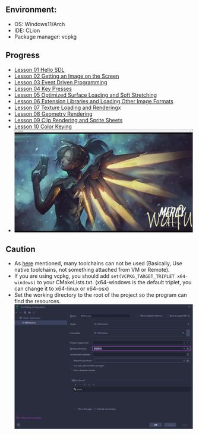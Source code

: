 ## Environment:

* OS: Windows11/Arch
* IDE: CLion
* Package manager: vcpkg

## Progress

* [Lesson 01 Hello SDL](https://lazyfoo.net/tutorials/SDL/01_hello_SDL/index.php)
* [Lesson 02 Getting an Image on the Screen](https://lazyfoo.net/tutorials/SDL/02_getting_an_image_on_the_screen/index.php)
* [Lesson 03 Event Driven Programming](https://lazyfoo.net/tutorials/SDL/03_event_driven_programming/index.php)
* [Lesson 04 Key Presses](https://lazyfoo.net/tutorials/SDL/04_key_presses/index.php)
* [Lesson 05 Optimized Surface Loading and Soft Stretching](https://lazyfoo.net/tutorials/SDL/05_optimized_surface_loading_and_soft_stretching/index.php)
* [Lesson 06 Extension Libraries and Loading Other Image Formats](https://lazyfoo.net/tutorials/SDL/06_extension_libraries_and_loading_other_image_formats/index.php)
* [Lesson 07 Texture Loading and Rendering](https://lazyfoo.net/tutorials/SDL/07_texture_loading_and_rendering/index.php)x
* [Lesson 08 Geometry Rendering](https://lazyfoo.net/tutorials/SDL/08_geometry_rendering/index.php)
* [Lesson 09 Clip Rendering and Sprite Sheets](https://lazyfoo.net/tutorials/SDL/09_clip_rendering_and_sprite_sheets/index.php)
* [Lesson 10 Color Keying](https://lazyfoo.net/tutorials/SDL/10_color_keying/index.php)
* ![Render text on surface](resource/img.png)

## Caution

* As [here](https://blog.jetbrains.com/clion/2023/01/support-for-vcpkg-in-clion/) mentioned, many toolchains can not be
  used (Basically, Use native toolchains, not something attached from VM or Remote).
* If you are using vcpkg, you should add `set(VCPKG_TARGET_TRIPLET x64-windows)` to your CMakeLists.txt. (x64-windows is
  the default triplet, you can change it to x64-linux or x64-osx)
* Set the working directory to the root of the project so the program can find the resources.
  ![img.png](resource/RunDebugConfing.png)
